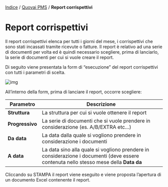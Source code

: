  [Indice](index.html) / [Quovai PMS](quovai-pms-it.md) / **Report corrispettivi**

# Report corrispettivi

 Il report corrispettivi elenca per tutti i giorni del mese, i corrispettivi che sono stati incassati tramite ricevute o fatture. Il report è relativo ad una serie di documenti per volta ed è quindi necessario scegliere, prima di lanciarlo, la serie di documenti per cui si vuole creare il report.

Di seguito viene presentata la form di “esecuzione” del report corrispettivi con tutti i parametri di scelta.

![img](https://quovai.github.io/images/report-corrispettivi-001.png)

All’interno della form, prima di lanciare il report, occorre scegliere:

| **Parametro**   | **Descrizione**                                              |
| --------------- | ------------------------------------------------------------ |
| **Struttura**   | La struttura per cui si vuole ottenere il report             |
| **Progressivo** | La serie di documenti che si vuole prendere in considerazione (es. A/B/EXTRA etc…) |
| **Da data**     | La data dalla quale si vogliono prendere in considerazione i documenti |
| **A data**      | La data sino alla quale si vogliono prendere in considerazione i documenti (deve essere contenuta nello stesso mese della **Data da** |

Cliccando su STAMPA il report viene eseguito e viene proposta l’apertura di un documento Excel contenente il report.

 